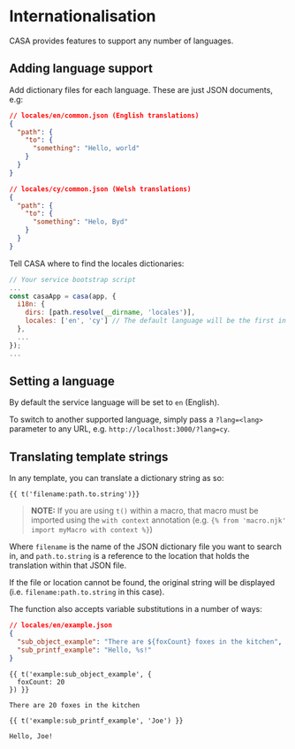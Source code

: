 # Internationalisation

CASA provides features to support any number of languages.

## Adding language support

Add dictionary files for each language. These are just JSON documents, e.g:

```json
// locales/en/common.json (English translations)
{
  "path": {
    "to": {
      "something": "Hello, world"
    }
  }
}
```

```json
// locales/cy/common.json (Welsh translations)
{
  "path": {
    "to": {
      "something": "Helo, Byd"
    }
  }
}
```

Tell CASA where to find the locales dictionaries:

```javascript
// Your service bootstrap script
...
const casaApp = casa(app, {
  i18n: {
    dirs: [path.resolve(__dirname, 'locales')],
    locales: ['en', 'cy'] // The default language will be the first in this list
  },
  ...
});
...
```

## Setting a language

By default the service language will be set to `en` (English).

To switch to another supported language, simply pass a `?lang=<lang>` parameter to any URL, e.g. `http://localhost:3000/?lang=cy`.

## Translating template strings

In any template, you can translate a dictionary string as so:

```nunjucks
{{ t('filename:path.to.string')}}
```

> **NOTE:** If you are using `t()` within a macro, that macro must be imported using the `with context` annotation (e.g. `{% from 'macro.njk' import myMacro with context %}`)

Where `filename` is the name of the JSON dictionary file you want to search in, and `path.to.string` is a reference to the location that holds the translation within that JSON file.

If the file or location cannot be found, the original string will be displayed (i.e. `filename:path.to.string` in this case).

The function also accepts variable substitutions in a number of ways:

```json
// locales/en/example.json
{
  "sub_object_example": "There are ${foxCount} foxes in the kitchen",
  "sub_printf_example": "Hello, %s!"
}
```

```nunjucks
{{ t('example:sub_object_example', {
  foxCount: 20
}) }}

There are 20 foxes in the kitchen
```

```nunjucks
{{ t('example:sub_printf_example', 'Joe') }}

Hello, Joe!
```

